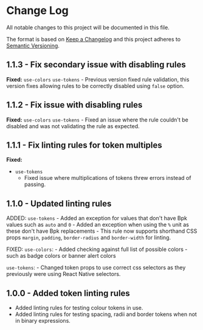 # Change Log

All notable changes to this project will be documented in this file.

The format is based on [Keep a Changelog](http://keepachangelog.com/)
and this project adheres to [Semantic Versioning](http://semver.org/).

## 1.1.3 - Fix secondary issue with disabling rules

**Fixed:**
`use-colors`
`use-tokens` - Previous version fixed rule validation, this version fixes allowing rules to be correctly disabled using `false` option.

## 1.1.2 - Fix issue with disabling rules

**Fixed:**
`use-colors`
`use-tokens` - Fixed an issue where the rule couldn't be disabled and was not validating the rule as expected.

## 1.1.1 - Fix linting rules for token multiples

**Fixed:**

- `use-tokens`
  - Fixed issue where multiplications of tokens threw errors instead of passing.

## 1.1.0 - Updated linting rules

ADDED:
`use-tokens` - Added an exception for values that don't have Bpk values such as `auto` and `0` - Added an exception when using the `%` unit as these don't have Bpk replacements - This rule now supports shorthand CSS props `margin`, `padding`, `border-radius` and `border-width` for linting.

FIXED:
`use-colors`: - Added checking against full list of possible colors - such as badge colors or banner alert colors

`use-tokens`: - Changed token props to use correct css selectors as they previously were using React Native selectors.

## 1.0.0 - Added token linting rules

- Added linting rules for testing colour tokens in use.
- Added linting rules for testing spacing, radii and border tokens when not in binary expressions.

